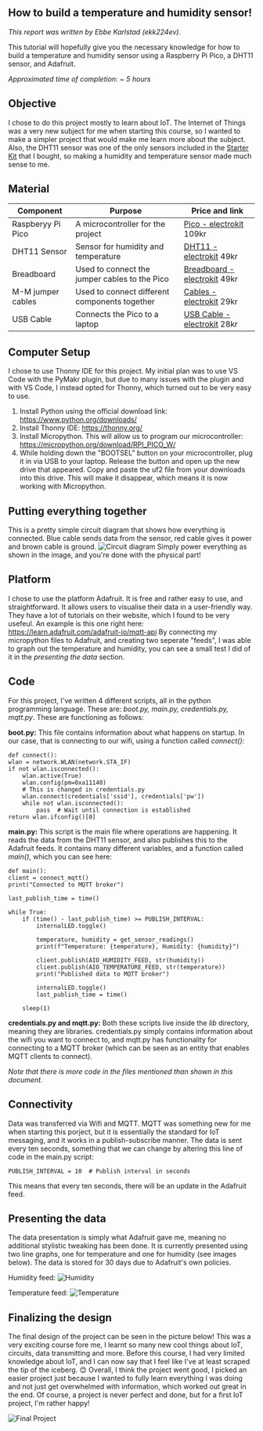 ## How to build a temperature and humidity sensor!

*This report was written by Ebbe Karlstad (ekk224ev).*

This tutorial will hopefully give you the necessary knowledge for how to build a temperature and humidity sensor using a Raspberry Pi Pico, a DHT11 sensor, and Adafruit.

*Approximated time of completion: ~ 5 hours*


## Objective

I chose to do this project mostly to learn about IoT. The Internet of Things was a very new subject for me when starting this course, so I wanted to make a simpler project that would make me learn more about the subject. Also, the DHT11 sensor was one of the only sensors included in the [Starter Kit](https://www.electrokit.com/lnu-starter) that I bought, so making a humidity and temperature sensor made much sense to me.

## Material

| Component | Purpose | Price and link |
|--|--|--|
| Raspberyy Pi Pico | A microcontroller for the project | [Pico - electrokit](https://www.electrokit.com/raspberry-pi-pico-wh) 109kr |
| DHT11 Sensor | Sensor for humidity and temperature | [DHT11 - electrokit](https://www.electrokit.com/digital-temperatur-och-fuktsensor-dht11) 49kr |
| Breadboard | Used to connect the jumper cables to the Pico | [Breadboard - electrokit](https://www.electrokit.com/kopplingsdack-400-anslutningar) 49kr |
| M-M jumper cables | Used to connect different components together | [Cables - electrokit](https://www.electrokit.com/labbsladd-20-pin-15cm-hane/hane) 29kr |
| USB Cable | Connects the Pico to a laptop | [USB Cable - electrokit](https://www.electrokit.com/usb-kabel-a-hane-micro-b-hane-60cm) 28kr |


## Computer Setup

I chose to use Thonny IDE for this project. My initial plan was to use VS Code with the PyMakr plugin, but due to many issues with the plugin and with VS Code, I instead opted for Thonny, which turned out to be very easy to use.

1. Install Python using the official download link: https://www.python.org/downloads/ 
2. Install Thonny IDE: https://thonny.org/
3.  Install Micropython. This will allow us to program our microcontroller: https://micropython.org/download/RPI_PICO_W/
4. While holding down the "BOOTSEL" button on your microcontroller, plug it in via USB to your laptop. Release the button and open up the new drive that appeared. Copy and paste the uf2 file from your downloads into this drive. This will make it disappear, which means it is now working with Micropython.

## Putting everything together

This is a pretty simple circuit diagram that shows how everything is connected. Blue cable sends data from the sensor, red cable gives it power and brown cable is ground.
![Circuit diagram](https://raw.githubusercontent.com/ebbekarlstad/iot_project/main/temp_hum_sketch.jpg)
Simply power everything as shown in the image, and you're done with the physical part!
## Platform

I chose to use the platform Adafruit. It is free and rather easy to use, and straightforward. It allows users to visualise their data in a user-friendly way. They have a lot of tutorials on their website, which I found to be very usefeul. An example is this one right here: https://learn.adafruit.com/adafruit-io/mqtt-api
By connecting my micropython files to Adafruit, and creating two seperate "feeds", I was able to graph out the temperature and humidity, you can see a small test I did of it in the *presenting the data* section.

## Code

For this project, I've written 4 different scripts, all in the python programming language. These are: *boot.py, main.py, credentials.py, mqtt.py*. These are functioning as follows:

**boot.py:** This file contains information about what happens on startup. In our case, that is connecting to our wifi, using a function called *connect()*:

    def connect():
    wlan = network.WLAN(network.STA_IF)
    if not wlan.isconnected():
        wlan.active(True)
        wlan.config(pm=0xa11140)
        # This is changed in credentials.py
        wlan.connect(credentials['ssid'], credentials['pw'])
        while not wlan.isconnected():
            pass  # Wait until connection is established
    return wlan.ifconfig()[0]
**main.py:** This script is the main file where operations are happening. It reads the data from the DHT11 sensor, and also publishes this to the Adafruit feeds. It contains many different variables, and a function called *main()*, which you can see here:

    def main():
    client = connect_mqtt()
    print("Connected to MQTT broker")

    last_publish_time = time()

    while True:
        if (time() - last_publish_time) >= PUBLISH_INTERVAL:
            internalLED.toggle()
            
            temperature, humidity = get_sensor_readings()
            print(f"Temperature: {temperature}, Humidity: {humidity}")

            client.publish(AIO_HUMIDITY_FEED, str(humidity))
            client.publish(AIO_TEMPERATURE_FEED, str(temperature))
            print("Published data to MQTT broker")

            internalLED.toggle()
            last_publish_time = time()
        
        sleep(1)
**credentials.py and mqtt.py:** Both these scripts live inside the *lib* directory, meaning they are libraries. credentials.py simply contains information about the wifi you want to connect to, and mqtt.py has functionality for connecting to a MQTT broker (which can be seen as an entity that enables MQTT clients to connect).


*Note that there is more code in the files mentioned than shown in this document.* 
## Connectivity

Data was transferred via Wifi and MQTT. MQTT was something new for me when starting this porject, but it is essentially the standard for IoT messaging, and it works in a publish-subscribe manner. The data is sent every ten seconds, something that we can change by altering this line of code in the main.py script:

    PUBLISH_INTERVAL = 10  # Publish interval in seconds
This means that every ten seconds, there will be an update in the Adafruit feed.

## Presenting the data

The data presentation is simply what Adafruit gave me, meaning no additional stylistic tweaking has been done. It is currently presented using two line graphs, one for temperature and one for humidity (see images below). The data is stored for 30 days due to Adafruit's own policies.

Humidity feed:
![Humidity](https://raw.githubusercontent.com/ebbekarlstad/iot_project/main/humidity_screen.png)

Temperature feed:
![Temperature](https://raw.githubusercontent.com/ebbekarlstad/iot_project/main/temperature_screen.png)

## Finalizing the design

The final design of the project can be seen in the picture below! This was a very exciting course fore me, I learnt so many new cool things about IoT, circuits, data transmitting and more. Before this course, I had very limited knowledge about IoT, and I can now say that I feel like I've at least scraped the tip of the iceberg. :blush:
Overall, I think the project went good, I picked an easier project just because I wanted to fully learn everything I was doing and not just get overwhelmed with information, which worked out great in the end. Of course, a project is never perfect and done, but for a first IoT project, I'm rather happy!

![Final Project](https://raw.githubusercontent.com/ebbekarlstad/iot_project/main/final.jpg)

